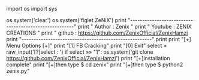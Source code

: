 import os
import sys


os.system('clear')
os.system('figlet ZeNiX')
print "------------------------------------------------------"
print " Author  : Zenix "
print " Youtube : ZENIX CREATIONS "
print " github  : https://github.com/ZenixOfficial/ZenixHamzi
print "------------------------------------------------------"
print
print "[+] Menu Options [+]"
print "[1] FB Cracking"
print "[0] Exit"
select » raw_input('[?]select : ')
if select »» "1":
        os.system('git clone https://github.com/ZenixOfficial/ZenixHamzi')
        print "[+]installation complete"
        print "[+]then type $ cd zenix"
        print "[+]then type $ python2 zenix.py"
        
